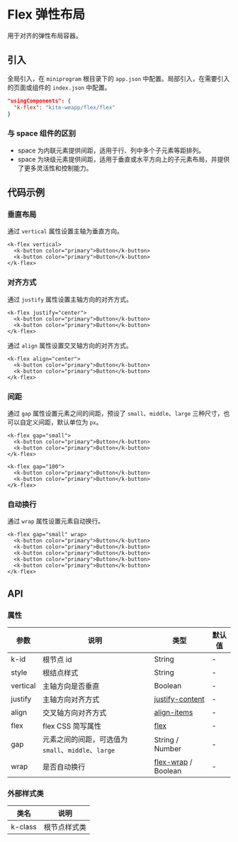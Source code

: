 # Flex 弹性布局

用于对齐的弹性布局容器。

## 引入

全局引入，在 `miniprogram` 根目录下的 `app.json` 中配置。局部引入，在需要引入的页面或组件的 `index.json` 中配置。

```json
"usingComponents": {
  "k-flex": "kite-weapp/flex/flex"
}
```

### 与 space 组件的区别

- space 为内联元素提供间距，适用于行、列中多个子元素等距排列。
- space 为块级元素提供间距，适用于垂直或水平方向上的子元素布局，并提供了更多灵活性和控制能力。

## 代码示例

### 垂直布局

通过 `vertical` 属性设置主轴为垂直方向。

```wxml
<k-flex vertical>
  <k-button color="primary">Button</k-button>
  <k-button color="primary">Button</k-button>
</k-flex>
```

### 对齐方式

通过 `justify` 属性设置主轴方向的对齐方式。

```wxml
<k-flex justify="center">
  <k-button color="primary">Button</k-button>
  <k-button color="primary">Button</k-button>
</k-flex>
```

通过 `align` 属性设置交叉轴方向的对齐方式。

```wxml
<k-flex align="center">
  <k-button color="primary">Button</k-button>
  <k-button color="primary">Button</k-button>
</k-flex>
```

### 间距

通过 `gap` 属性设置元素之间的间距，预设了 `small`、`middle`、`large` 三种尺寸，也可以自定义间距，默认单位为 `px`。

```wxml
<k-flex gap="small">
  <k-button color="primary">Button</k-button>
  <k-button color="primary">Button</k-button>
</k-flex>

<k-flex gap="100">
  <k-button color="primary">Button</k-button>
  <k-button color="primary">Button</k-button>
</k-flex>
```

### 自动换行

通过 `wrap` 属性设置元素自动换行。

```wxml
<k-flex gap="small" wrap>
  <k-button color="primary">Button</k-button>
  <k-button color="primary">Button</k-button>
  <k-button color="primary">Button</k-button>
  <k-button color="primary">Button</k-button>
  <k-button color="primary">Button</k-button>
</k-flex>
```

## API

### 属性

| 参数     | 说明                                                | 类型                                                                                | 默认值 |
| -------- | --------------------------------------------------- | ----------------------------------------------------------------------------------- | ------ |
| k-id     | 根节点 id                                           | String                                                                              | -      |
| style    | 根结点样式                                          | String                                                                              | -      |
| vertical | 主轴方向是否垂直                                    | Boolean                                                                             | -      |
| justify  | 主轴方向对齐方式                                    | [justify-content](https://developer.mozilla.org/zh-CN/docs/Web/CSS/justify-content) | -      |
| align    | 交叉轴方向对齐方式                                  | [align-items](https://developer.mozilla.org/zh-CN/docs/Web/CSS/align-items)         | -      |
| flex     | flex CSS 简写属性                                   | [flex](https://developer.mozilla.org/zh-CN/docs/Web/CSS/flex)                       | -      |
| gap      | 元素之间的间距，可选值为 `small`、`middle`、`large` | String / Number                                                                     | -      |
| wrap     | 是否自动换行                                        | [flex-wrap](https://developer.mozilla.org/zh-CN/docs/Web/CSS/flex-wrap) / Boolean   | -      |

### 外部样式类

| 类名    | 说明         |
| ------- | ------------ |
| k-class | 根节点样式类 |